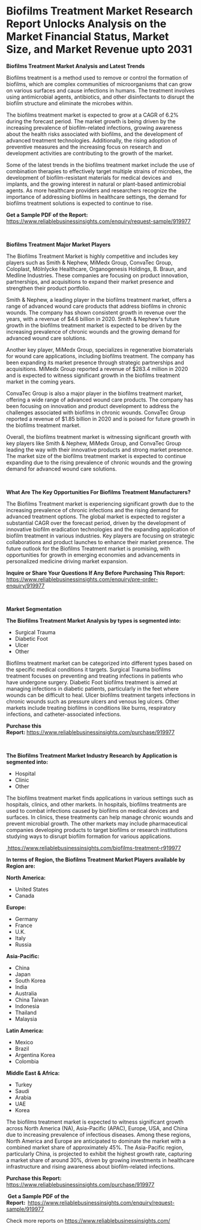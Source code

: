 <p><h1>Biofilms Treatment Market Research Report Unlocks Analysis on the Market Financial Status, Market Size, and Market Revenue upto 2031</h1></p><p><strong>Biofilms Treatment Market Analysis and Latest Trends</strong></p>
<p><p>Biofilms treatment is a method used to remove or control the formation of biofilms, which are complex communities of microorganisms that can grow on various surfaces and cause infections in humans. The treatment involves using antimicrobial agents, antibiotics, and other disinfectants to disrupt the biofilm structure and eliminate the microbes within.</p><p>The biofilms treatment market is expected to grow at a CAGR of 6.2% during the forecast period. The market growth is being driven by the increasing prevalence of biofilm-related infections, growing awareness about the health risks associated with biofilms, and the development of advanced treatment technologies. Additionally, the rising adoption of preventive measures and the increasing focus on research and development activities are contributing to the growth of the market.</p><p>Some of the latest trends in the biofilms treatment market include the use of combination therapies to effectively target multiple strains of microbes, the development of biofilm-resistant materials for medical devices and implants, and the growing interest in natural or plant-based antimicrobial agents. As more healthcare providers and researchers recognize the importance of addressing biofilms in healthcare settings, the demand for biofilms treatment solutions is expected to continue to rise.</p></p>
<p><strong>Get a Sample PDF of the Report:&nbsp;</strong> <a href="https://www.reliablebusinessinsights.com/enquiry/request-sample/919977">https://www.reliablebusinessinsights.com/enquiry/request-sample/919977</a></p>
<p>&nbsp;</p>
<p><strong>Biofilms Treatment Major Market Players</strong></p>
<p><p>The Biofilms Treatment Market is highly competitive and includes key players such as Smith & Nephew, MiMedx Group, ConvaTec Group, Coloplast, Mölnlycke Healthcare, Organogenesis Holdings, B. Braun, and Medline Industries. These companies are focusing on product innovation, partnerships, and acquisitions to expand their market presence and strengthen their product portfolio.</p><p>Smith & Nephew, a leading player in the biofilms treatment market, offers a range of advanced wound care products that address biofilms in chronic wounds. The company has shown consistent growth in revenue over the years, with a revenue of $4.6 billion in 2020. Smith & Nephew's future growth in the biofilms treatment market is expected to be driven by the increasing prevalence of chronic wounds and the growing demand for advanced wound care solutions.</p><p>Another key player, MiMedx Group, specializes in regenerative biomaterials for wound care applications, including biofilms treatment. The company has been expanding its market presence through strategic partnerships and acquisitions. MiMedx Group reported a revenue of $283.4 million in 2020 and is expected to witness significant growth in the biofilms treatment market in the coming years.</p><p>ConvaTec Group is also a major player in the biofilms treatment market, offering a wide range of advanced wound care products. The company has been focusing on innovation and product development to address the challenges associated with biofilms in chronic wounds. ConvaTec Group reported a revenue of $1.85 billion in 2020 and is poised for future growth in the biofilms treatment market.</p><p>Overall, the biofilms treatment market is witnessing significant growth with key players like Smith & Nephew, MiMedx Group, and ConvaTec Group leading the way with their innovative products and strong market presence. The market size of the biofilms treatment market is expected to continue expanding due to the rising prevalence of chronic wounds and the growing demand for advanced wound care solutions.</p></p>
<p>&nbsp;</p>
<p><strong>What Are The Key Opportunities For Biofilms Treatment Manufacturers?</strong></p>
<p><p>The Biofilms Treatment market is experiencing significant growth due to the increasing prevalence of chronic infections and the rising demand for advanced treatment options. The global market is expected to register a substantial CAGR over the forecast period, driven by the development of innovative biofilm eradication technologies and the expanding application of biofilm treatment in various industries. Key players are focusing on strategic collaborations and product launches to enhance their market presence. The future outlook for the Biofilms Treatment market is promising, with opportunities for growth in emerging economies and advancements in personalized medicine driving market expansion.</p></p>
<p><strong>Inquire or Share Your Questions If Any Before Purchasing This Report:</strong> <a href="https://www.reliablebusinessinsights.com/enquiry/pre-order-enquiry/919977">https://www.reliablebusinessinsights.com/enquiry/pre-order-enquiry/919977</a></p>
<p>&nbsp;</p>
<p><strong>Market Segmentation</strong></p>
<p><strong>The Biofilms Treatment Market Analysis by types is segmented into:</strong></p>
<p><ul><li>Surgical Trauma</li><li>Diabetic Foot</li><li>Ulcer</li><li>Other</li></ul></p>
<p><p>Biofilms treatment market can be categorized into different types based on the specific medical conditions it targets. Surgical Trauma biofilms treatment focuses on preventing and treating infections in patients who have undergone surgery. Diabetic Foot biofilms treatment is aimed at managing infections in diabetic patients, particularly in the feet where wounds can be difficult to heal. Ulcer biofilms treatment targets infections in chronic wounds such as pressure ulcers and venous leg ulcers. Other markets include treating biofilms in conditions like burns, respiratory infections, and catheter-associated infections.</p></p>
<p><strong>Purchase this Report:&nbsp;</strong><a href="https://www.reliablebusinessinsights.com/purchase/919977">https://www.reliablebusinessinsights.com/purchase/919977</a></p>
<p>&nbsp;</p>
<p><strong>The Biofilms Treatment Market Industry Research by Application is segmented into:</strong></p>
<p><ul><li>Hospital</li><li>Clinic</li><li>Other</li></ul></p>
<p><p>The biofilms treatment market finds applications in various settings such as hospitals, clinics, and other markets. In hospitals, biofilms treatments are used to combat infections caused by biofilms on medical devices and surfaces. In clinics, these treatments can help manage chronic wounds and prevent microbial growth. The other markets may include pharmaceutical companies developing products to target biofilms or research institutions studying ways to disrupt biofilm formation for various applications.</p></p>
<p><a href="https://www.reliablebusinessinsights.com/biofilms-treatment-r919977">&nbsp;https://www.reliablebusinessinsights.com/biofilms-treatment-r919977</a></p>
<p><strong>In terms of Region, the Biofilms Treatment Market Players available by Region are:</strong></p>
<p>
    <p> <strong> North America: </strong>
        <ul>
            <li>United States</li>
            <li>Canada</li>
        </ul>
        </p> 
    <p> <strong> Europe: </strong>
        <ul>
            <li>Germany</li>
            <li>France</li>
            <li>U.K.</li>
            <li>Italy</li>
            <li>Russia</li>
        </ul>
        </p> 
    <p> <strong> Asia-Pacific: </strong>
        <ul>
            <li>China</li>
            <li>Japan</li>
            <li>South Korea</li>
            <li>India</li>
            <li>Australia</li>
            <li>China Taiwan</li>
            <li>Indonesia</li>
            <li>Thailand</li>
            <li>Malaysia</li>
        </ul>
        </p> 
    <p> <strong> Latin America: </strong>
        <ul>
            <li>Mexico</li>
            <li>Brazil</li>
            <li>Argentina Korea</li>
            <li>Colombia</li>
        </ul>
        </p> 
    <p> <strong> Middle East & Africa: </strong>
        <ul>
            <li>Turkey</li>
            <li>Saudi</li>
            <li>Arabia</li>
            <li>UAE</li>
            <li>Korea</li>
        </ul>
    </p>
    </p>
<p><p>The biofilms treatment market is expected to witness significant growth across North America (NA), Asia-Pacific (APAC), Europe, USA, and China due to increasing prevalence of infectious diseases. Among these regions, North America and Europe are anticipated to dominate the market with a combined market share of approximately 45%. The Asia-Pacific region, particularly China, is projected to exhibit the highest growth rate, capturing a market share of around 30%, driven by growing investments in healthcare infrastructure and rising awareness about biofilm-related infections.</p></p>
<p><strong>Purchase this Report: </strong><a href="https://www.reliablebusinessinsights.com/purchase/919977">https://www.reliablebusinessinsights.com/purchase/919977</a></p>
<p>&nbsp;<strong>Get a Sample PDF of the Report:&nbsp;&nbsp;</strong><a href="https://www.reliablebusinessinsights.com/enquiry/request-sample/919977">https://www.reliablebusinessinsights.com/enquiry/request-sample/919977</a></p>
<p><strong></strong></p>
<p>Check more reports on <a href="https://www.reliablebusinessinsights.com/">https://www.reliablebusinessinsights.com/</a></p>